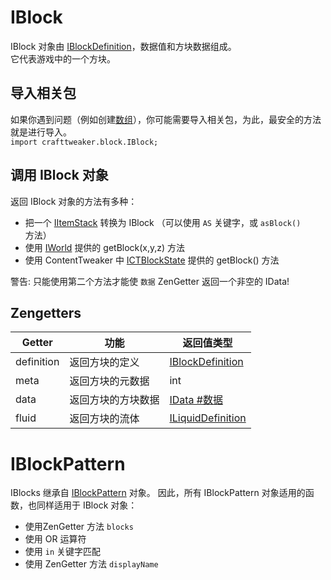 # IBlock
IBlock 对象由 [IBlockDefinition](/Vanilla/Blocks/IBlockDefinition/)，数据值和方块数据组成。  
它代表游戏中的一个方块。

## 导入相关包
如果你遇到问题（例如创建[数组](/AdvancedFunctions/Arrays_and_Loops/)），你可能需要导入相关包，为此，最安全的方法就是进行导入。  
`import crafttweaker.block.IBlock;`

## 调用 IBlock 对象

返回 IBlock 对象的方法有多种：

* 把一个 [IItemStack](/Vanilla/Items/IItemStack/) 转换为 IBlock （可以使用 `AS` 关键字，或 `asBlock()` 方法）
* 使用 [IWorld](/Vanilla/World/IWorld/) 提供的 getBlock(x,y,z) 方法
* 使用 ContentTweaker 中 [ICTBlockState](/Mods/ContentTweaker/Vanilla/Types/Block/ICTBlockState/) 提供的 getBlock() 方法

警告: 只能使用第二个方法才能使 `数据` ZenGetter 返回一个非空的 IData!

## Zengetters

| Getter     | 功能        | 返回值类型                                                    |
| ---------- | --------- | -------------------------------------------------------- |
| definition | 返回方块的定义   | [IBlockDefinition](/Vanilla/Blocks/IBlockDefinition/)    |
| meta       | 返回方块的元数据  | int                                                      |
| data       | 返回方块的方块数据 | [IData #数据](/Vanilla/Data/IData/)                        |
| fluid      | 返回方块的流体   | [ILiquidDefinition](/Vanilla/Liquids/ILiquidDefinition/) |



# IBlockPattern

IBlocks 继承自 [IBlockPattern](/Vanilla/Blocks/IBlockPattern/) 对象。 因此，所有 IBlockPattern 对象适用的函数，也同样适用于 IBlock 对象：

* 使用ZenGetter 方法 `blocks`
* 使用 OR 运算符
* 使用 `in` 关键字匹配
* 使用 ZenGetter 方法 `displayName`
